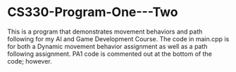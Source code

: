 # CS330-Program-One---Two
This is a program that demonstrates movement behaviors and path following for my AI and Game Development Course.
The code in main.cpp is for both a Dynamic movement behavior assignment as well as a path following assignment. PA1 code is commented out at the bottom of the code; however. 


